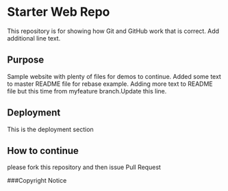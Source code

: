 # Starter Web Repo

This repository is for showing how Git and GitHub work that is correct. Add additional line text.

## Purpose

Sample website with plenty of files for demos to continue. Added some text to master README file for rebase example. Adding more text to README file but this time from myfeature branch.Update this line.

## Deployment
This is the deployment section

## How to continue

please fork this repository and then issue Pull Request

###Copyright Notice
